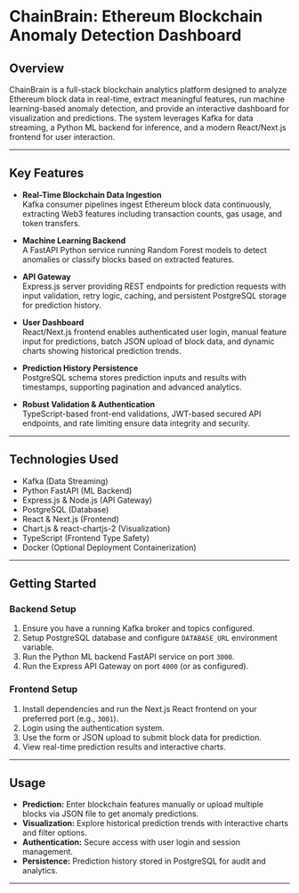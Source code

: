 # ChainBrain: Ethereum Blockchain Anomaly Detection Dashboard

## Overview

ChainBrain is a full-stack blockchain analytics platform designed to analyze Ethereum block data in real-time, extract meaningful features, run machine learning-based anomaly detection, and provide an interactive dashboard for visualization and predictions. The system leverages Kafka for data streaming, a Python ML backend for inference, and a modern React/Next.js frontend for user interaction.

---

## Key Features

- **Real-Time Blockchain Data Ingestion**  
  Kafka consumer pipelines ingest Ethereum block data continuously, extracting Web3 features including transaction counts, gas usage, and token transfers.

- **Machine Learning Backend**  
  A FastAPI Python service running Random Forest models to detect anomalies or classify blocks based on extracted features.

- **API Gateway**  
  Express.js server providing REST endpoints for prediction requests with input validation, retry logic, caching, and persistent PostgreSQL storage for prediction history.

- **User Dashboard**  
  React/Next.js frontend enables authenticated user login, manual feature input for predictions, batch JSON upload of block data, and dynamic charts showing historical prediction trends.

- **Prediction History Persistence**  
  PostgreSQL schema stores prediction inputs and results with timestamps, supporting pagination and advanced analytics.

- **Robust Validation & Authentication**  
  TypeScript-based front-end validations, JWT-based secured API endpoints, and rate limiting ensure data integrity and security.

---

## Technologies Used

- Kafka (Data Streaming)  
- Python FastAPI (ML Backend)  
- Express.js & Node.js (API Gateway)  
- PostgreSQL (Database)  
- React & Next.js (Frontend)  
- Chart.js & react-chartjs-2 (Visualization)  
- TypeScript (Frontend Type Safety)  
- Docker (Optional Deployment Containerization)  

---

## Getting Started

### Backend Setup

1. Ensure you have a running Kafka broker and topics configured.
2. Setup PostgreSQL database and configure `DATABASE_URL` environment variable.
3. Run the Python ML backend FastAPI service on port `3000`.
4. Run the Express API Gateway on port `4000` (or as configured).

### Frontend Setup

1. Install dependencies and run the Next.js React frontend on your preferred port (e.g., `3001`).
2. Login using the authentication system.
3. Use the form or JSON upload to submit block data for prediction.
4. View real-time prediction results and interactive charts.


---

## Usage

- **Prediction:** Enter blockchain features manually or upload multiple blocks via JSON file to get anomaly predictions.
- **Visualization:** Explore historical prediction trends with interactive charts and filter options.
- **Authentication:** Secure access with user login and session management.
- **Persistence:** Prediction history stored in PostgreSQL for audit and analytics.

---
